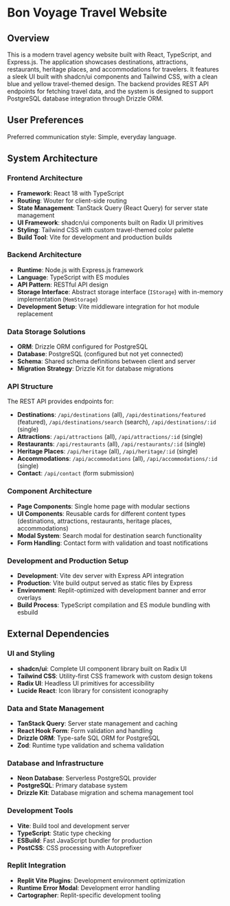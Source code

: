 # Bon Voyage Travel Website

## Overview

This is a modern travel agency website built with React, TypeScript, and Express.js. The application showcases destinations, attractions, restaurants, heritage places, and accommodations for travelers. It features a sleek UI built with shadcn/ui components and Tailwind CSS, with a clean blue and yellow travel-themed design. The backend provides REST API endpoints for fetching travel data, and the system is designed to support PostgreSQL database integration through Drizzle ORM.

## User Preferences

Preferred communication style: Simple, everyday language.

## System Architecture

### Frontend Architecture
- **Framework**: React 18 with TypeScript
- **Routing**: Wouter for client-side routing
- **State Management**: TanStack Query (React Query) for server state management
- **UI Framework**: shadcn/ui components built on Radix UI primitives
- **Styling**: Tailwind CSS with custom travel-themed color palette
- **Build Tool**: Vite for development and production builds

### Backend Architecture
- **Runtime**: Node.js with Express.js framework
- **Language**: TypeScript with ES modules
- **API Pattern**: RESTful API design
- **Storage Interface**: Abstract storage interface (`IStorage`) with in-memory implementation (`MemStorage`)
- **Development Setup**: Vite middleware integration for hot module replacement

### Data Storage Solutions
- **ORM**: Drizzle ORM configured for PostgreSQL
- **Database**: PostgreSQL (configured but not yet connected)
- **Schema**: Shared schema definitions between client and server
- **Migration Strategy**: Drizzle Kit for database migrations

### API Structure
The REST API provides endpoints for:
- **Destinations**: `/api/destinations` (all), `/api/destinations/featured` (featured), `/api/destinations/search` (search), `/api/destinations/:id` (single)
- **Attractions**: `/api/attractions` (all), `/api/attractions/:id` (single)
- **Restaurants**: `/api/restaurants` (all), `/api/restaurants/:id` (single)
- **Heritage Places**: `/api/heritage` (all), `/api/heritage/:id` (single)
- **Accommodations**: `/api/accommodations` (all), `/api/accommodations/:id` (single)
- **Contact**: `/api/contact` (form submission)

### Component Architecture
- **Page Components**: Single home page with modular sections
- **UI Components**: Reusable cards for different content types (destinations, attractions, restaurants, heritage places, accommodations)
- **Modal System**: Search modal for destination search functionality
- **Form Handling**: Contact form with validation and toast notifications

### Development and Production Setup
- **Development**: Vite dev server with Express API integration
- **Production**: Vite build output served as static files by Express
- **Environment**: Replit-optimized with development banner and error overlays
- **Build Process**: TypeScript compilation and ES module bundling with esbuild

## External Dependencies

### UI and Styling
- **shadcn/ui**: Complete UI component library built on Radix UI
- **Tailwind CSS**: Utility-first CSS framework with custom design tokens
- **Radix UI**: Headless UI primitives for accessibility
- **Lucide React**: Icon library for consistent iconography

### Data and State Management
- **TanStack Query**: Server state management and caching
- **React Hook Form**: Form validation and handling
- **Drizzle ORM**: Type-safe SQL ORM for PostgreSQL
- **Zod**: Runtime type validation and schema validation

### Database and Infrastructure
- **Neon Database**: Serverless PostgreSQL provider
- **PostgreSQL**: Primary database system
- **Drizzle Kit**: Database migration and schema management tool

### Development Tools
- **Vite**: Build tool and development server
- **TypeScript**: Static type checking
- **ESBuild**: Fast JavaScript bundler for production
- **PostCSS**: CSS processing with Autoprefixer

### Replit Integration
- **Replit Vite Plugins**: Development environment optimization
- **Runtime Error Modal**: Development error handling
- **Cartographer**: Replit-specific development tooling